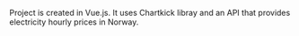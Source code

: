 Project is created in Vue.js. It uses Chartkick libray and an API that provides electricity hourly prices in Norway.  